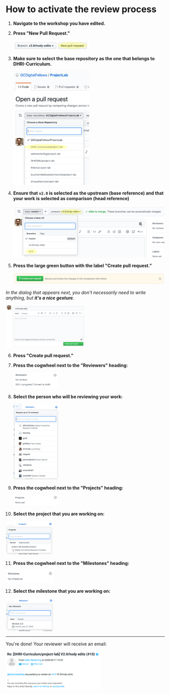 # How to activate the review process

1. **Navigate to the workshop you have edited.**

2. **Press "New Pull Request."**

   <img src="images/new-pull-request.png" width="50%" alt="Finding the New Pull Request button on GitHub" />

3. **Make sure to select the base repository as the one that belongs to DHRI-Curriculum.**

   <img src="images/base-repository.png" width="50%" alt="Finding the correct base repository on GitHub" />

4. **Ensure that `v2.0` is selected as the upstream (base reference) and that your work is selected as comparison (head reference)**

   ![Finding the correct base repository on GitHub](images/upstream.png)

5. **Press the large green button with the label "Create pull request."**

   ![Button that creates a pull request on GitHub](images/pull-request-button.png)

_In the dialog that appears next, you don't necessarily need to write anything, but **it's a nice gesture**._

<img src="images/pull-request-form.png" width="50%" alt="Pull request form to fill out" />

6. **Press "Create pull request."**

7. **Press the cogwheel next to the "Reviewers" heading:**

   <img src="images/select-reviewers-1.png" width="30%" alt="Finding cogwheel next to Reviewers" />

8. **Select the person who will be reviewing your work:**

   <img src="images/select-reviewers-2.png" width="30%" alt="Selecting reviewers from dropdown menu" />

9. **Press the cogwheel next to the "Projects" heading:**

   <img src="images/select-project-1.png" width="30%" alt="Finding cogwheel next to Projects" />

10. **Select the project that you are working on:**

   <img src="images/select-project-2.png" width="30%" alt="Selecting project from dropdown menu" />

11. **Press the cogwheel next to the "Milestones" heading:**

   <img src="images/select-milestone-1.png" width="30%" alt="Finding cogwheel next to Milestones" />

12. **Select the milestone that you are working on:**

   <img src="images/select-milestone-2.png" width="30%" alt="Selecting milestone from dropdown menu" />

<hr />

You're done! Your reviewer will receive an email:

<img src="images/resulting-email.png" width="60%" alt="Resulting email in the inbox of a reviewer" />

